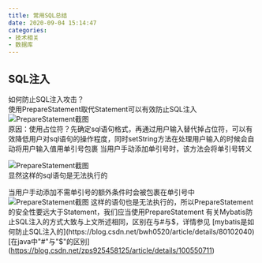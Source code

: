 ```yaml
---
title: 常用SQL总结
date: 2020-09-04 15:14:47
categories:
- 技术相关
- 数据库
---
```



##  SQL注入
如何防止SQL注入攻击？<br>
使用PrepareStatement取代Statement可以有效防止SQL注入<br>
 ![PrepareStatement截图](http://note.youdao.com/yws/res/856/WEBRESOURCE66b4f3d5774e5af2aca9414e94f9288c)  
原因：使用占位符？先确定sql语句格式，再通过用户输入替代掉占位符，可以有效降低用户对sql语句的操作程度，同时setString方法在处理用户输入的时候会自动将用户输入值用单引号包裹
当用户手动添加单引号时，该方法会将单引号转义

 ![PrepareStatement截图](http://note.youdao.com/yws/res/867/WEBRESOURCEcc210820d5fa2903cfe9ca7ee4216ed2)  
显然这样的sql语句是无法执行的<br>

当用户手动添加不需单引号的额外条件时会被包裹在单引号中
![PrepareStatement截图](http://note.youdao.com/yws/res/873/WEBRESOURCEb474737e27fb176f994ab4f9d74f4351)
这样的语句也是无法执行的，所以PrepareStatement的安全性要远大于Statement，我们应当使用PrepareStatement
有关Mybatis防止SQL注入的方式大致与上文所述相同，区别在与#与$，详情参见
[mybatis是如何防止SQL注入的](https://blog.csdn.net/bwh0520/article/details/80102040)
[在java中"#"与"$"的区别](https://blog.csdn.net/zps925458125/article/details/100550711)
